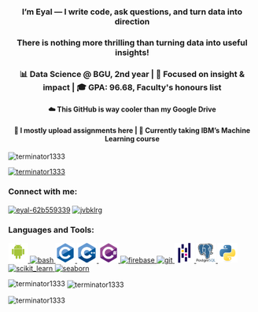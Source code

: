 <h3 align="center">I’m Eyal — I write code, ask questions, and turn data into direction</h3>
<h3 align="center">There is nothing more thrilling than turning data into useful insights!</h3>
<h3 align="center">📊 Data Science @ BGU, 2nd year  | 🚀 Focused on insight & impact | 🎓 GPA: 96.68, Faculty's honours list </h3>
<h4 align="center">☁️ This GitHub is way cooler than my Google Drive</h4>
<h4 align="center">📝 I mostly upload assignments here | 🌱 Currently taking IBM’s Machine Learning course</h4>

<p align="left"> <img src="https://komarev.com/ghpvc/?username=terminator1333&label=Data%20Cookie%20Crumblers%F0%9F%8D%AA&color=669c35&style=flat" alt="terminator1333" /> </p>

<p align="left"> <a href="https://github.com/ryo-ma/github-profile-trophy"><img src="https://github-profile-trophy.vercel.app/?username=terminator1333" alt="terminator1333" /></a> </p>

<h3 align="left">Connect with me:</h3>
<p align="left">
<a href="https://linkedin.com/in/eyal-62b559339" target="blank"><img align="center" src="https://raw.githubusercontent.com/rahuldkjain/github-profile-readme-generator/master/src/images/icons/Social/linked-in-alt.svg" alt="eyal-62b559339" height="30" width="40" /></a>
<a href="https://www.leetcode.com/jvbklrg" target="blank"><img align="center" src="https://raw.githubusercontent.com/rahuldkjain/github-profile-readme-generator/master/src/images/icons/Social/leet-code.svg" alt="jvbklrg" height="30" width="40" /></a>
</p>

<h3 align="left">Languages and Tools:</h3>
<p align="left"> <a href="https://developer.android.com" target="_blank" rel="noreferrer"> <img src="https://raw.githubusercontent.com/devicons/devicon/master/icons/android/android-original-wordmark.svg" alt="android" width="40" height="40"/> </a> <a href="https://www.gnu.org/software/bash/" target="_blank" rel="noreferrer"> <img src="https://www.vectorlogo.zone/logos/gnu_bash/gnu_bash-icon.svg" alt="bash" width="40" height="40"/> </a> <a href="https://www.cprogramming.com/" target="_blank" rel="noreferrer"> <img src="https://raw.githubusercontent.com/devicons/devicon/master/icons/c/c-original.svg" alt="c" width="40" height="40"/> </a> <a href="https://www.w3schools.com/cpp/" target="_blank" rel="noreferrer"> <img src="https://raw.githubusercontent.com/devicons/devicon/master/icons/cplusplus/cplusplus-original.svg" alt="cplusplus" width="40" height="40"/> </a> <a href="https://www.w3schools.com/cs/" target="_blank" rel="noreferrer"> <img src="https://raw.githubusercontent.com/devicons/devicon/master/icons/csharp/csharp-original.svg" alt="csharp" width="40" height="40"/> </a> <a href="https://firebase.google.com/" target="_blank" rel="noreferrer"> <img src="https://www.vectorlogo.zone/logos/firebase/firebase-icon.svg" alt="firebase" width="40" height="40"/> </a> <a href="https://git-scm.com/" target="_blank" rel="noreferrer"> <img src="https://www.vectorlogo.zone/logos/git-scm/git-scm-icon.svg" alt="git" width="40" height="40"/> </a> <a href="https://pandas.pydata.org/" target="_blank" rel="noreferrer"> <img src="https://raw.githubusercontent.com/devicons/devicon/2ae2a900d2f041da66e950e4d48052658d850630/icons/pandas/pandas-original.svg" alt="pandas" width="40" height="40"/> </a> <a href="https://www.postgresql.org" target="_blank" rel="noreferrer"> <img src="https://raw.githubusercontent.com/devicons/devicon/master/icons/postgresql/postgresql-original-wordmark.svg" alt="postgresql" width="40" height="40"/> </a> <a href="https://www.python.org" target="_blank" rel="noreferrer"> <img src="https://raw.githubusercontent.com/devicons/devicon/master/icons/python/python-original.svg" alt="python" width="40" height="40"/> </a> <a href="https://scikit-learn.org/" target="_blank" rel="noreferrer"> <img src="https://upload.wikimedia.org/wikipedia/commons/0/05/Scikit_learn_logo_small.svg" alt="scikit_learn" width="40" height="40"/> </a> <a href="https://seaborn.pydata.org/" target="_blank" rel="noreferrer"> <img src="https://seaborn.pydata.org/_images/logo-mark-lightbg.svg" alt="seaborn" width="40" height="40"/> </a> </p>

<p><img align="left" src="https://github-readme-stats.vercel.app/api/top-langs?username=terminator1333&show_icons=true&locale=en&layout=compact" alt="terminator1333" /></p>

<p>&nbsp;<img align="center" src="https://github-readme-stats.vercel.app/api?username=terminator1333&show_icons=true&theme=tokyonight&hide_border=true&locale=en" alt="terminator1333" /></p>

<p><img align="center" src="https://github-readme-streak-stats.herokuapp.com/?user=terminator1333&" alt="terminator1333" /></p>
